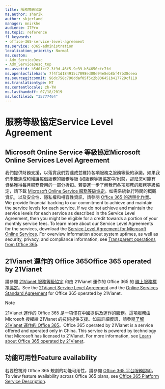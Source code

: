 ```yaml
---
title: 服務等級協定
ms.author: sharik
author: skjerland
manager: mnirkhe
audience: ITPro
ms.topic: reference
f1_keywords:
- office-365-service-level-agreement
ms.service: o365-administration
localization_priority: Normal
ms.custom:
- Adm_ServiceDesc
- Adm_ServiceDesc_top
ms.assetid: b5d01cf2-3f9d-46f5-9e39-b34650cfc7fd
ms.openlocfilehash: 7f4f1d184915c7098ed00e94e8eb8bf47b38deea
ms.sourcegitcommit: 96dc758c790ddaf05f5c2b836451b417729cf119
ms.translationtype: MT
ms.contentlocale: zh-TW
ms.lasthandoff: 07/18/2019
ms.locfileid: "35777464"
---
```

# <a name="service-level-agreement"></a><span data-ttu-id="bbd90-102">服務等級協定</span><span class="sxs-lookup"><span data-stu-id="bbd90-102">Service Level Agreement</span></span>

## <a name="microsoft-online-services-level-agreement"></a><span data-ttu-id="bbd90-103">Microsoft Online Service 等級協定</span><span class="sxs-lookup"><span data-stu-id="bbd90-103">Microsoft Online Services Level Agreement</span></span>

<span data-ttu-id="bbd90-p101">我們提供財務支援，以落實我們對達成並維持各項服務之服務等級的承諾。如果我們未能達成和維護每個服務的服務等級 (如服務等級協定中所述)，那麼您可能有資格獲得每月服務費用的一部分折扣。若要進一步了解我們各項服務的服務等級協定，請下載 [Microsoft Online Service 服務等級協定](https://go.microsoft.com/fwlink/?linkid=272026)。如需系統執行時間的概觀資訊，以及安全性、隱私權和相容性資訊，請參閱 [Office 365 的透明化作業](https://go.microsoft.com/fwlink/?linkid=845427)。</span><span class="sxs-lookup"><span data-stu-id="bbd90-p101">We provide financial backing to our commitment to achieve and maintain the service levels for each service. If we do not achieve and maintain the service levels for each service as described in the Service Level Agreement, then you might be eligible for a credit towards a portion of your monthly service fees. To learn more about our Service Level Agreements for the services, download the [Service Level Agreement for Microsoft Online Services](https://go.microsoft.com/fwlink/?linkid=272026). For overview information about system uptimes, as well as security, privacy, and compliance information, see [Transparent operations from Office 365](https://go.microsoft.com/fwlink/?linkid=845427).</span></span>
  
## <a name="office-365-operated-by-21vianet"></a><span data-ttu-id="bbd90-108">21Vianet 運作的 Office 365</span><span class="sxs-lookup"><span data-stu-id="bbd90-108">Office 365 operated by 21Vianet</span></span>

<span data-ttu-id="bbd90-109">請參閱 [21Vianet 服務等級協定](https://go.microsoft.com/fwlink/?linkid=846729) 和由 21Vianet 運作的 Office 365 的 [線上服務標準協定](https://go.microsoft.com/fwlink/?linkid=846730)。</span><span class="sxs-lookup"><span data-stu-id="bbd90-109">See the [21Vianet Service Level Agreement](https://go.microsoft.com/fwlink/?linkid=846729) and the [Online Services Standard Agreement](https://go.microsoft.com/fwlink/?linkid=846730) for Office 365 operated by 21Vianet.</span></span> 
  
> [!NOTE]
> <span data-ttu-id="bbd90-p102">21Vianet 運作的 Office 365 是一項僅在中國提供及運作的服務。這項服務由 Microsoft 授權給 21Vianet 的技術提供支援。如需詳細資訊，請參閱[了解 21Vianet 運作的 Office 365](https://go.microsoft.com/fwlink/?linkid=846725)。</span><span class="sxs-lookup"><span data-stu-id="bbd90-p102">Office 365 operated by 21Vianet is a service offered and operated only in China. This service is powered by technology that Microsoft has licensed to 21Vianet. For more information, see [Learn about Office 365 operated by 21Vianet](https://go.microsoft.com/fwlink/?linkid=846725).</span></span> 
  
## <a name="feature-availability"></a><span data-ttu-id="bbd90-113">功能可用性</span><span class="sxs-lookup"><span data-stu-id="bbd90-113">Feature availability</span></span>

<span data-ttu-id="bbd90-114">若要檢視跨 Office 365 規劃的功能可用性，請參閱 [Office 365 平台服務說明](https://technet.microsoft.com/en-us/library/office-365-platform-service-description.aspx)。</span><span class="sxs-lookup"><span data-stu-id="bbd90-114">To view feature availability across Office 365 plans, see [Office 365 Platform Service Description](https://technet.microsoft.com/en-us/library/office-365-platform-service-description.aspx).</span></span>
  
